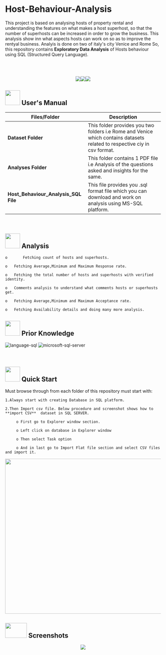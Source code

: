 # Host-Behaviour-Analysis

This project is based on analysing hosts of property rental and understanding the features on what makes a host superhost, so that the number of superhosts can be increased in order to grow the business. This analysis show inn what aspects hosts can work on so as to improve the rentyal business. Analyis is done on two of italy's city Venice and Rome So, this repository contains <strong>Exploratory Data Analysis</strong> of Hosts behaviour using SQL (Structured Query Language).

<br>
<br>
<p align="center"><a><img src="https://forthebadge.com/images/badges/built-with-love.svg"><img src="https://user-images.githubusercontent.com/106439762/181936448-9314e858-4251-46d6-b4d1-35a4c29e9c19.svg"><img src="https://user-images.githubusercontent.com/106439762/181936483-50475e86-bcf1-4169-994c-6476dc2e5edb.svg"></a></p>

##  <img src="https://user-images.githubusercontent.com/106439762/181935629-b3c47bd3-77fb-4431-a11c-ff8ba0942b63.gif" width="48" height="48"> **User's Manual**

| Files/Folder| Description |
| ------------- | ------------- |
| **Dataset Folder** | This folder provides you two folders i.e Rome and Venice which contains datasets related to respective ciy in csv format.  |
| **Analyses Folder** | This folder contains 1 PDF file i.e Analysis of the questions asked and insights for the same.|
| **Host_Behaviour_Analysis_SQL File**  | This file provides you .sql format file which you can download and work on analysis using MS-SQL platform.  |

<br>

##  <img src=https://user-images.githubusercontent.com/106439762/178428775-03d67679-9aa4-4b08-91e9-6eb6ed8faf66.gif  width="48" height="48"> Analysis
   
    
    o       Fetching count of hosts and superhosts.    
    
    o	Fetching Average,Minimum and Maximum Response rate.
     
    o	Fetching the total number of hosts and superhosts with verified identity.
  
    o	Comments analysis to understand what comments hosts or superhosts get. 
    
    o	Fetching Average,Minimum and Maximum Acceptance rate.
    
    o	Fetching Availability details and doing many more analysis.





##  <img src=https://user-images.githubusercontent.com/106439762/178803205-47a08ce7-2187-4f96-b301-a2b68690619a.gif width="48" height="48" > Prior Knowledge
![language-sql](https://user-images.githubusercontent.com/106439762/181936585-d44c5f7c-2a7b-4d35-ad8a-61dcbded1a5e.svg)
![microsoft-sql-server](https://user-images.githubusercontent.com/106439762/181936612-f96e085e-2d4b-4bc0-8347-1f3e0a894395.svg)





<br>

## <img src="https://user-images.githubusercontent.com/106439762/181937125-2a4b22a3-f8a9-4226-bbd3-df972f9dbbc4.gif" width="48" height="48" > Quick Start

Must browse through from each folder of this repository must start with:

    1.Always start with creating Database in SQL platform.
    
    2.Then Import csv file. Below procedure and screenshot shows how to  **import CSV**  dataset in SQL SERVER.
    
         o First go to Explorer window section.
         
         o Left click on database in Explorer window 
         
         o Then select Task option 
         
         o And in last go to Import Flat file section and select CSV files and import it.
            
   

<p align="center"><img src="https://user-images.githubusercontent.com/79314126/193398934-8ac81bc1-a613-4965-8524-b94934d4d229.png" width="700" height="500"></p>


   


## <img src="https://camo.githubusercontent.com/8bfbb088aa00c5c27dc669218964a44b4e5d5e9010aa641028b55dc1eacd479b/68747470733a2f2f696d672e69636f6e73382e636f6d2f6475736b2f34382f3030303030302f696f732d73637265656e73686f742e706e67" width="70" height="48"/> Screenshots

<p align="center"><a><img src="https://user-images.githubusercontent.com/79314126/193399600-8f21086a-e302-423b-8ca0-9521c1e62ecb.gif"</a></p>
